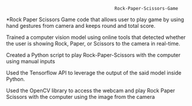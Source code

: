                                              Rock-Paper-Scissors-Game


*Rock Paper Scissors Game code that allows user to play game by using hand gestures from camera and keeps round and total score.

Trained a computer vision model using online tools that detected whether the user is showing Rock, Paper, or Scissors to the camera in real-time.

Created a Python script to play Rock-Paper-Scissors with the computer using manual inputs

Used the Tensorflow API to leverage the output of the said model inside Python.

Used the OpenCV library to access the webcam and play Rock Paper Scissors with the computer using the image from the camera

